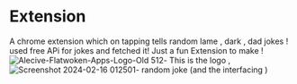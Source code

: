 # Extension
A chrome extension which on tapping tells random lame , dark , dad jokes ! 
used free APi for jokes and fetched it! 
Just a fun Extension to make ! 
![Alecive-Flatwoken-Apps-Logo-Old 512](https://github.com/Shashwat0227/Extension/assets/98209486/abe55f2c-5ab6-4c6c-8b87-c6e8085c49b2)- This is the logo ,
![Screenshot 2024-02-16 012501](https://github.com/Shashwat0227/Extension/assets/98209486/79f6e69b-179d-41bd-b079-9875a17dcbb8)- random joke (and the interfacing )


